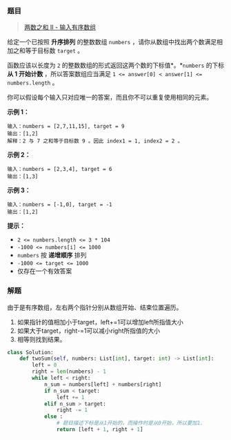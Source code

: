 ### 题目
> [两数之和 II - 输入有序数组](https://leetcode-cn.com/problems/two-sum-ii-input-array-is-sorted/description/)

给定一个已按照 **升序排列** 的整数数组 `numbers` ，请你从数组中找出两个数满足相加之和等于目标数 `target` 。

函数应该以长度为 `2` 的整数数组的形式返回这两个数的下标值*。*`numbers` 的下标 **从 1 开始计数** ，所以答案数组应当满足 `1 <= answer[0] < answer[1] <= numbers.length` 。

你可以假设每个输入只对应唯一的答案，而且你不可以重复使用相同的元素。

**示例 1：**

```
输入：numbers = [2,7,11,15], target = 9
输出：[1,2]
解释：2 与 7 之和等于目标数 9 。因此 index1 = 1, index2 = 2 。
```

**示例 2：**

```
输入：numbers = [2,3,4], target = 6
输出：[1,3]
```

**示例 3：**

```
输入：numbers = [-1,0], target = -1
输出：[1,2]
```

**提示：**

- `2 <= numbers.length <= 3 * 104`
- `-1000 <= numbers[i] <= 1000`
- `numbers` 按 **递增顺序** 排列
- `-1000 <= target <= 1000`
- 仅存在一个有效答案

### 解题

由于是有序数组，左右两个指针分别从数组开始、结束位置遍历。

1. 如果指针的值相加小于target，left+=1可以增加left所指值大小
2. 如果大于target，right-=1可以减小right所指值的大小
3. 相等则找到结果。

```python
class Solution:
    def twoSum(self, numbers: List[int], target: int) -> List[int]:
        left = 0
        right = len(numbers) - 1
        while left < right:
            n_sum = numbers[left] + numbers[right]
            if n_sum < target:
                left += 1
            elif n_sum > target:
                right -= 1
            else :
                # 题目描述下标是从1开始的，而操作时是从0开始，所以要加1.
                return [left + 1, right + 1]
```

